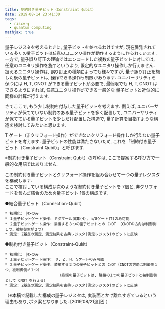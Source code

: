 ```yaml
---
title: 制約付き量子ビット（Constraint Qubit）
date: 2019-08-14 23:41:30
tags:
  - riscv-q
  - quantum computing
mathjax: true
---
```


<!-- md about-riscv-q.md -->

量子レジスタを考えるときに, 量子ビットを並べるわけですが, 現在開発されている多くの量子ビットは任意のユニタリ操作が動作するように作られています.  
一方で, 量子誤り訂正の理論ではエンコードした複数の量子ビットに対しては, 任意のユニタリ操作を施すというより, 限定的なユニタリ操作しか行えません.  
扱えるユニタリ操作は, 誤り訂正の種類によっても様々ですが, 量子誤り訂正を施した後の量子ビットは, 操作できる操作も制限があります. 
ユニバーサリティを保つには H, T, CNOT ができる量子ビットが必要で, 最低限でも H, T, CNOT はできるようにすれば, 任意ユニタリ操作ができる一般的な
量子ビットと近似的に同様の計算が行えます. 

さてここで, もう少し制約を付与した量子ビットを考えます. 例えば, ユニバーサリティが保てていない制約のある量子ビットを多く配置して, 
ユニバーサリティが保てている量子ビットを少しだけ配置した構造で, 量子計算を目指すような構造を検討してみたいと思います.  

T ゲート（非クリフォード操作）ができないクリフォード操作しか行えない量子ビットを考えます. 量子ビットの性能は満たさないため, これを「制約付き量子ビット（Constraint Qubit）」と呼びます.  

※制約付き量子ビット（Constraint Qubit）の呼称は, ここで提案する呼び方で一般的な用語ではありません.  

この制約付き量子ビットとクリフォード操作を組み合わせて一つの量子レジスタを構成します.  
ここで検討している構成は次のような制約付き量子ビットを 7個と, 非クリフォードを含んだ結合のための量子ビット 1個の構成です.  

●結合量子ビット（Connection-Qubit）  

    * 初期化: |0>のみ  
    * １量子ビットゲート操作: アダマール演算(H), π/8ゲート(T)のみ可能
    * ２量子ビットゲート操作: 隣接する３つの量子ビットとの CNOT （CNOTの方向は制御側１つ、被制御側が２つ）  
    * 測定: Z基底の測定、測定結果を古典レジスタ(測定レジスタ)のビットに反映  

●制約付き量子ビット（Constraint-Qubit）  

    * 初期化: |0>のみ  
    * １量子ビットゲート操作:	X, Z, H, Sゲートのみ可能  
    * ２量子ビットゲート操作: 隣接する２つの量子ビットとの CNOT（CNOTの方向は制御側１つ、被制御側が１つ）  
                            （終端の量子ビットは, 隣接の１つの量子ビットと被制御側として CNOT を行える）
    * 測定: Z基底の測定、測定結果を古典レジスタ(測定レジスタ)のビットに反映


（※本稿で記載した構成の量子レジスタは, 実装面とかけ離れすぎているという理由もあり, ボツ案となりました. [2019/08/21追記] ）

